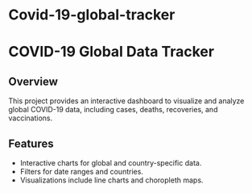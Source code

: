 # Covid-19-global-tracker

# COVID-19 Global Data Tracker

## Overview

This project provides an interactive dashboard to visualize and analyze global COVID-19 data, including cases, deaths, recoveries, and vaccinations.

## Features

- Interactive charts for global and country-specific data.
- Filters for date ranges and countries.
- Visualizations include line charts and choropleth maps.
